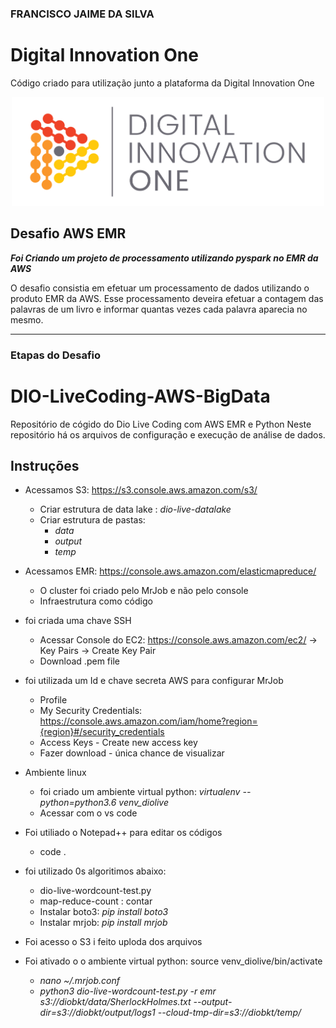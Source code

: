 ### FRANCISCO JAIME DA SILVA


# Digital Innovation One

Código criado para utilização junto a plataforma da Digital Innovation One

<p align="center"><img src="./DIO.png" width="500"></p>

## Desafio AWS EMR


__*Foi Criando um projeto de processamento utilizando pyspark no EMR da AWS*__

O desafio consistia em efetuar um processamento de dados utilizando o produto EMR da AWS. Esse processamento deveira efetuar a contagem das palavras de um livro e informar quantas vezes cada palavra aparecia no mesmo.

---

### Etapas do Desafio
# DIO-LiveCoding-AWS-BigData
Repositório de cógido do Dio Live Coding com AWS EMR e Python
Neste repositório há os arquivos de configuração e execução de análise de dados.

## Instruções

* Acessamos S3: https://s3.console.aws.amazon.com/s3/ 
  * Criar estrutura de data lake : _dio-live-datalake_
  * Criar estrutura de pastas:
    * _data_
    * _output_
    * _temp_
* Acessamos EMR: https://console.aws.amazon.com/elasticmapreduce/
    * O cluster foi criado pelo MrJob e não pelo console
    * Infraestrutura como código 
* foi criada uma chave SSH
    * Acessar  Console do EC2: https://console.aws.amazon.com/ec2/ -> Key Pairs -> Create Key Pair	
    * Download .pem file
* foi utilizada um Id e chave secreta AWS para configurar MrJob
   * Profile
   * My Security Credentials: https://console.aws.amazon.com/iam/home?region={region}#/security_credentials
   * Access Keys - Create new access key
   * Fazer download - única chance de visualizar
* Ambiente linux
   * foi criado um ambiente virtual python: _virtualenv --python=python3.6 venv_diolive_
   * Acessar com o vs code
* Foi utiliado o Notepad++ para editar os códigos
   *  code .
* foi utilizado 0s algoritimos abaixo:
   * dio-live-wordcount-test.py
   * map-reduce-count : contar
   * Instalar boto3: _pip install boto3_
   * Instalar mrjob: _pip install mrjob_
* Foi acesso o S3 i feito uploda dos arquivos
   
* Foi ativado o o ambiente virtual python: source venv_diolive/bin/activate
  * _nano ~/.mrjob.conf_
  * _python3 dio-live-wordcount-test.py -r emr s3://diobkt/data/SherlockHolmes.txt --output-dir=s3://diobkt/output/logs1 --cloud-tmp-dir=s3://diobkt/temp/_



